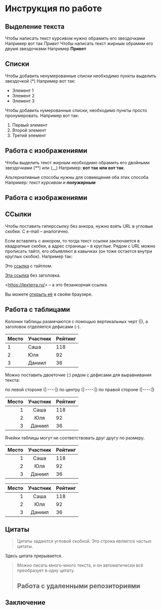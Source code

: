 # Инструкция по работе 

## Выделение текста

Чтобы написать текст курсивом нужно обрамить его звездочками Например вот так *Привет*
Чтобы написать текст жирным обрамим его двумя звездочками Например **Привет** 
## Списки

Чтобы добавить ненумерованные списки необходимо пункты выделить звездочкой (*)
Например вот так:
* Элемент 1
* Элемент 2
* Элемент 3
  
Чтобы добавить нумерованные списки, необходимо пункты просто пронумеровать.
  Например вот так:
  1. Первый элемент
  2. Второй элемент
  3. Третий элемент

## Работа с изображениями

Чтобы выделить текст жирным необходимо обрамить его двойными звездочками (**) или (__)
Например:
**вот так** __или вот так__.

Альтернативные способы нужны для совмещения оба этих способа
Например:
_текст курсивом и **полужирным**_

## Работа с изображениями

## ССылки

Чтобы поставить гиперссылку без анкора, нужно взять URL в угловые скобки. С e-mail – аналогично.

Если вставлять с анкором, то тогда текст ссылки заключается в квадратные скобки, а адрес страницы – в круглые. Рядом с URL можно прописать тайтл, его объявляют в кавычках (он тоже остается внутри круглых скобок). Например так:

Это [ссылка]("Рамблер") с тайтлом.

[Эта ссылка](http://example.net/) без заголовка.

<https://texterra.ru/&gt; – а это безанкорная ссылка.

Вы можете [открыть её](https://doka.guide) в своём браузере.

## Работа с таблицами

Колонки таблицы размечаются с помощью вертикальных черт (|), а заголовок отделяется дефисами (-).

| Место | Участник | Рейтинг |
|-------|----------|---------|
| 1     | Саша     | 118     |
| 2     | Юля      | 92      |
| 3     | Даниил   | 36      |

Можно поставить двоеточие (:) рядом с дефисами для выравнивания текста:

по левой стороне (|:----|)
по центру (|:----:|)
по правой стороне (|----:|)

| Место | Участник | Рейтинг |
|------:|:--------:|:--------|
| 1     | Саша     | 118     |
| 2     | Юля      | 92      |
| 3     | Даниил   | 36      |


Ячейки таблицы могут не соответствовать друг другу по размеру.

|Место|Участник|Рейтинг|
|-:|:-:|:-|
|1|Саша|118|
|2|Юля|92|
|3|Даниил|36|

|Место|Участник|Рейтинг|
-:|:-:|:-|
|1|Саша|118|
|2|Юля|92|
|3|Даниил|36|


## Цитаты

> Цитаты задаются угловой скобкой.
> Это строка является частью цитаты.

Здесь цитата прерывается.

> Можно писать много-много текста, и он автоматически всё преобразует в одну цитату.
> ## Работа с удаленными репозиториями
> 
## Заключение